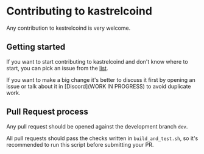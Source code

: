 # Contributing to kastrelcoind

Any contribution to kestrelcoind is very welcome.

## Getting started

If you want to start contributing to kastrelcoind and don't know where to start, you can pick an issue from
the [list](https://github.com/NidroidX/kestrelcoind/issues).

If you want to make a big change it's better to discuss it first by opening an issue or talk about it in
[Discord](WORK IN PROGRESS) to avoid duplicate work.

## Pull Request process

Any pull request should be opened against the development branch `dev`.

All pull requests should pass the checks written in `build_and_test.sh`, so it's recommended to run this script before
submitting your PR.
